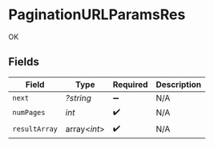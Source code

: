 # PaginationURLParamsRes

OK


## Fields

| Field              | Type               | Required           | Description        |
| ------------------ | ------------------ | ------------------ | ------------------ |
| `next`             | *?string*          | :heavy_minus_sign: | N/A                |
| `numPages`         | *int*              | :heavy_check_mark: | N/A                |
| `resultArray`      | array<*int*>       | :heavy_check_mark: | N/A                |